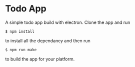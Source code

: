 # <h1> Todo App </h1>

A simple todo app build with electron.
Clone the app and run 
```
$ npm install
```
to install all the dependancy and then run 
```
$ npm run make
```
to build the app for your platform.
